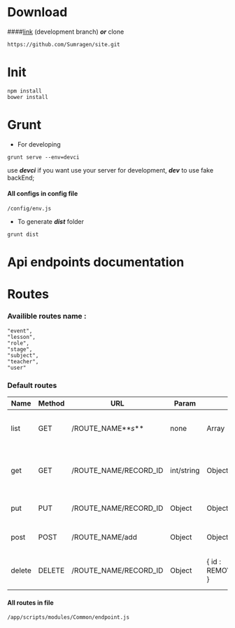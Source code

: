 # Download
####[link](https://github.com/Sumragen/site/archive/development.zip) (development branch) **_or_** clone
```
https://github.com/Sumragen/site.git
```
# Init
```
npm install
bower install
```
# Grunt
* For developing
```
grunt serve --env=devci
```
use **_devci_** if you want use your server for development, **_dev_** to use fake backEnd;

#### All configs in config file
```
/config/env.js
```

* To generate **_dist_** folder
```
grunt dist
```

# Api endpoints documentation

# Routes
### Availible routes name :  
```
"event", 
"lesson", 
"role", 
"stage", 
"subject", 
"teacher", 
"user"
```

### Default routes
| Name   | Method | URL                   | Param      | Returns                  |Comment                             |
| ------ | ------ | --------------------- | ---------- | ------------------------ |----------------------------------- |
| list   | GET    | /ROUTE_NAME**_s_**    | none       | Array                    |to get all records from table       |
| get    | GET    | /ROUTE_NAME/RECORD_ID | int/string | Object             |to get one record from table by record id |
| put    | PUT    | /ROUTE_NAME/RECORD_ID | Object     | Object                   |to update one record                |
| post   | POST   | /ROUTE_NAME/add       | Object     | Object                   |to add new record                   |
| delete | DELETE | /ROUTE_NAME/RECORD_ID | Object     | { id : REMOVED_OBJECT_ID } |to remove record from table         |

#### All routes in file
```
/app/scripts/modules/Common/endpoint.js
```
